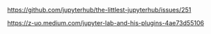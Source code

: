 https://github.com/jupyterhub/the-littlest-jupyterhub/issues/251

https://z-uo.medium.com/jupyter-lab-and-his-plugins-4ae73d55106